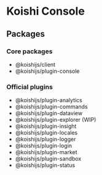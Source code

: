 # Koishi Console

## Packages

### Core packages

- @koishijs/client
- @koishijs/plugin-console

### Official plugins

- @koishijs/plugin-analytics
- @koishijs/plugin-commands
- @koishijs/plugin-dataview
- @koishijs/plugin-explorer (WIP)
- @koishijs/plugin-insight
- @koishijs/plugin-locales
- @koishijs/plugin-logger
- @koishijs/plugin-login
- @koishijs/plugin-market
- @koishijs/plugin-sandbox
- @koishijs/plugin-status

